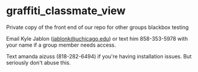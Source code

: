 # graffiti_classmate_view
Private copy of the front end of our repo for other groups blackbox testing


Email Kyle Jablon (jablonk@uchicago.edu) or text him 858-353-5978 with your name if a group member needs access.

Text amanda aizuss (818-282-6494) if you're having installation issues. But seriously don't abuse this.
